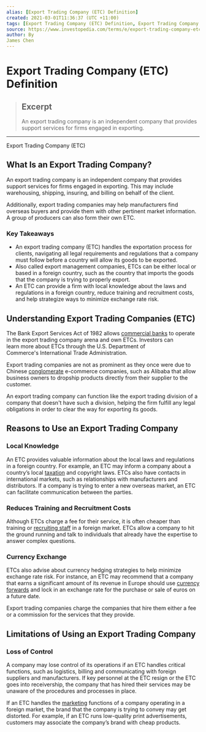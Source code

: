 ```yaml
---
alias: [Export Trading Company (ETC) Definition]
created: 2021-03-01T11:36:37 (UTC +11:00)
tags: [Export Trading Company (ETC) Definition, Export Trading Company (ETC)]
source: https://www.investopedia.com/terms/e/export-trading-company-etc.asp
author: By
James Chen
---
```


# Export Trading Company (ETC) Definition

> ## Excerpt
> An export trading company is an independent company that provides support services for firms engaged in exporting.

---

Export Trading Company (ETC)
## What Is an Export Trading Company?

An export trading company is an independent company that provides support services for firms engaged in exporting. This may include warehousing, shipping, insuring, and billing on behalf of the client.

Additionally, export trading companies may help manufacturers find overseas buyers and provide them with other pertinent market information. A group of producers can also form their own ETC.

### Key Takeaways

-   An export trading company (ETC) handles the exportation process for clients, navigating all legal requirements and regulations that a company must follow before a country will allow its goods to be exported.
-   Also called export management companies, ETCs can be either local or based in a foreign country, such as the country that imports the goods that the company is trying to properly export.
-   An ETC can provide a firm with local knowledge about the laws and regulations in a foreign country, reduce training and recruitment costs, and help strategize ways to minimize exchange rate risk.

## Understanding Export Trading Companies (ETC)

The Bank Export Services Act of 1982 allows [commercial banks](https://www.investopedia.com/terms/c/commercialbank.asp) to operate in the export trading company arena and own ETCs. Investors can learn more about ETCs through the U.S. Department of Commerce's International Trade Administration.

Export trading companies are not as prominent as they once were due to Chinese [conglomerate](https://www.investopedia.com/terms/c/conglomerate.asp) e-commerce companies, such as Alibaba that allow business owners to dropship products directly from their supplier to the customer.

An export trading company can function like the export trading division of a company that doesn't have such a division, helping the firm fulfill any legal obligations in order to clear the way for exporting its goods.

## Reasons to Use an Export Trading Company

### Local Knowledge

An ETC provides valuable information about the local laws and regulations in a foreign country. For example, an ETC may inform a company about a country’s local [taxation](https://www.investopedia.com/terms/t/taxation.asp) and copyright laws. ETCs also have contacts in international markets, such as relationships with manufacturers and distributors. If a company is trying to enter a new overseas market, an ETC can facilitate communication between the parties.

### Reduces Training and Recruitment Costs

Although ETCs charge a fee for their service, it is often cheaper than training or [recruiting staff](https://www.investopedia.com/personal-finance/best-entry-level-finance-jobs/) in a foreign market. ETCs allow a company to hit the ground running and talk to individuals that already have the expertise to answer complex questions.

### Currency Exchange

ETCs also advise about currency hedging strategies to help minimize exchange rate risk. For instance, an ETC may recommend that a company that earns a significant amount of its revenue in Europe should use [currency forwards](https://www.investopedia.com/terms/c/currencyforward.asp) and lock in an exchange rate for the purchase or sale of euros on a future date.

Export trading companies charge the companies that hire them either a fee or a commission for the services that they provide.

## Limitations of Using an Export Trading Company

### Loss of Control

A company may lose control of its operations if an ETC handles critical functions, such as logistics, billing and communicating with foreign suppliers and manufacturers. If key personnel at the ETC resign or the ETC goes into receivership, the company that has hired their services may be unaware of the procedures and processes in place.

If an ETC handles the [marketing](https://www.investopedia.com/terms/m/marketing.asp) functions of a company operating in a foreign market, the brand that the company is trying to convey may get distorted. For example, if an ETC runs low-quality print advertisements, customers may associate the company’s brand with cheap products.
